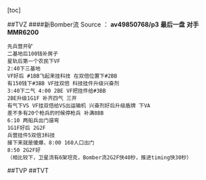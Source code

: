 [toc]

##TVZ
####新Bomber流
Source ： **av49850768/p3** **最后一盘** **对手MMR6200**
```
先兵营开矿
二基地后100钱补房子
星轨后第一个农民下VF
2:40下三基地
VF好后 #1BB飞起来挂科技 在双倍位置下#2BB
有150钱下#3BB VF挂双倍 科技挂件升级兴奋剂
3:40下二气 4:00 2BE VF把挂件给#3BB
2BE升级1G1F 补齐四气 三开
有气下VS VF挂双倍给VS出运输机 兴奋剂好后升级盾牌 下VA
差不多有20个枪兵的时候停枪兵 补满8BB
6:10 两船兵出门遛弯
1G1F好后 2G2F
兵营挂件5双倍3科技
接下来就是傻爆，8:00 160人口出门
8:50 2G2F好
（相比较下，卫星流有6架坦克，Bomber流2G2F快40秒，推进timing快30秒）
```
##TVP
##TVT